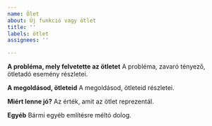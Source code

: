 ```yaml
---
name: Ölet
about: Új funkció vagy ötlet
title: ''
labels: ötlet
assignees: ''

---
```


**A probléma, mely felvetette az ötletet**
A probléma, zavaró tényező, ötletadó esemény részletei.

**A megoldásod, ötleteid**
A megoldásod, ötleteid részletei.

**Miért lenne jó?**
Az érték, amit az ötlet reprezentál.

**Egyéb**
Bármi egyéb említésre méltó dolog.
